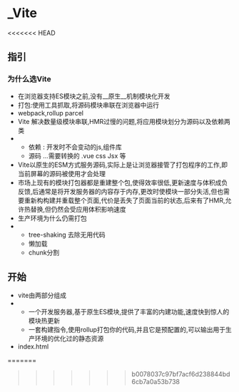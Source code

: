 # _Vite

<<<<<<< HEAD
## 指引

### 为什么选Vite

- 在浏览器支持ES模块之前,没有__原生__机制模块化开发
- 打包:使用工具抓取,将源码模块串联在浏览器中运行
- webpack,rollup parcel
- Vite 解决数量级模块串联,HMR过慢的问题,将应用模块划分为源码以及依赖两类
- - 依赖 : 开发时不会变动的js,组件库
  - 源码 ...需要转换的  .vue   css Jsx 等
- Vite以原生的ESM方式服务源码,实际上是让浏览器接管了打包程序的工作,即当前屏幕的源码被使用才会处理
- 市场上现有的模块打包器都是重建整个包,使得效率很低,更新速度与体积成负反馈,后通常是将开发服务器的内容存于内存,更改时使模块一部分失活,但也需要重新构构建并重载整个页面,代价是丢失了页面当前的状态,后来有了HMR,允许热替换,但仍然会受应用体积影响速度
- 生产环境为什么仍需打包
- - tree-shaking 去除无用代码
  - 懒加载
  - chunk分割

## 开始

- vite由两部分组成
- - 一个开发服务器,基于原生ES模块,提供了丰富的内建功能,速度快到惊人的模块热更新
  - 一套构建指令,使用rollup打包你的代码,并且它是预配置的,可以输出用于生产环境的优化过的静态资源
- index.html

=======
>>>>>>> b0078037c97bf7acf6d238844bd6cb7a0a53b738
